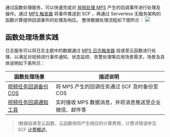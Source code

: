 
通过函数处理服务，可以快速完成对 [视频处理 MPS](https://cloud.tencent.com/document/product/862) 产生的回调事件进行处理及操作。通过 [MPS 触发器](https://cloud.tencent.com/document/product/583/50833) 将事件推送到 SCF ，再通过 Serverless 无服务架构的函数计算提供回调事件的处理及响应。
整体数据处理流程如下图所示：
![](https://main.qcloudimg.com/raw/94d36f4b716b2a1ea6fbc499f93b3cfb.png)


## 函数处理场景实践

日志服务可以将日志主题中的数据通过 [MPS 日志触发器](https://cloud.tencent.com/document/product/583/50833) 投递至云函数进行处理，以满足对视频进行事件通知、状态监控、告警处理等应用场景需求，场景及具体说明如下表所示：


| 函数处理场景                                               | 描述说明                                |
| ------------------------------------------------------------ | --------------------------------------- |
| [视频任务回调备份 COS](https://cloud.tencent.com/document/product/583/50836) | 将 MPS 产生的回调任务通过 SCF 及时备份至 COS  |
| [视频任务回调通知工具](https://cloud.tencent.com/document/product/583/50837) | 实时接收 MPS 数据消息，并将消息推送至企业微信、邮件等 |


>!数据投递至云函数，云函数侧将产生相应的计算费用，计费详情请参见 SCF [计费概述](https://cloud.tencent.com/document/product/583/17299)。
